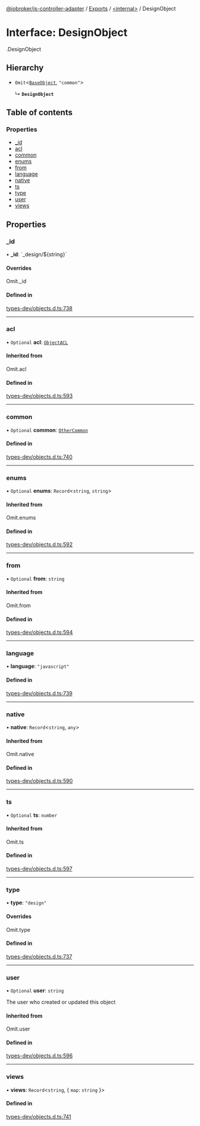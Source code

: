 [@iobroker/js-controller-adapter](../README.md) / [Exports](../modules.md) / [<internal\>](../modules/internal_.md) / DesignObject

# Interface: DesignObject

[<internal>](../modules/internal_.md).DesignObject

## Hierarchy

- `Omit`<[`BaseObject`](internal_.BaseObject.md), ``"common"``\>

  ↳ **`DesignObject`**

## Table of contents

### Properties

- [\_id](internal_.DesignObject.md#_id)
- [acl](internal_.DesignObject.md#acl)
- [common](internal_.DesignObject.md#common)
- [enums](internal_.DesignObject.md#enums)
- [from](internal_.DesignObject.md#from)
- [language](internal_.DesignObject.md#language)
- [native](internal_.DesignObject.md#native)
- [ts](internal_.DesignObject.md#ts)
- [type](internal_.DesignObject.md#type)
- [user](internal_.DesignObject.md#user)
- [views](internal_.DesignObject.md#views)

## Properties

### \_id

• **\_id**: \`\_design/${string}\`

#### Overrides

Omit.\_id

#### Defined in

[types-dev/objects.d.ts:738](https://github.com/ioBroker/ioBroker.js-controller/blob/ca2ecbe8/packages/types-dev/objects.d.ts#L738)

___

### acl

• `Optional` **acl**: [`ObjectACL`](internal_.ObjectACL.md)

#### Inherited from

Omit.acl

#### Defined in

[types-dev/objects.d.ts:593](https://github.com/ioBroker/ioBroker.js-controller/blob/ca2ecbe8/packages/types-dev/objects.d.ts#L593)

___

### common

• `Optional` **common**: [`OtherCommon`](internal_.OtherCommon.md)

#### Defined in

[types-dev/objects.d.ts:740](https://github.com/ioBroker/ioBroker.js-controller/blob/ca2ecbe8/packages/types-dev/objects.d.ts#L740)

___

### enums

• `Optional` **enums**: `Record`<`string`, `string`\>

#### Inherited from

Omit.enums

#### Defined in

[types-dev/objects.d.ts:592](https://github.com/ioBroker/ioBroker.js-controller/blob/ca2ecbe8/packages/types-dev/objects.d.ts#L592)

___

### from

• `Optional` **from**: `string`

#### Inherited from

Omit.from

#### Defined in

[types-dev/objects.d.ts:594](https://github.com/ioBroker/ioBroker.js-controller/blob/ca2ecbe8/packages/types-dev/objects.d.ts#L594)

___

### language

• **language**: ``"javascript"``

#### Defined in

[types-dev/objects.d.ts:739](https://github.com/ioBroker/ioBroker.js-controller/blob/ca2ecbe8/packages/types-dev/objects.d.ts#L739)

___

### native

• **native**: `Record`<`string`, `any`\>

#### Inherited from

Omit.native

#### Defined in

[types-dev/objects.d.ts:590](https://github.com/ioBroker/ioBroker.js-controller/blob/ca2ecbe8/packages/types-dev/objects.d.ts#L590)

___

### ts

• `Optional` **ts**: `number`

#### Inherited from

Omit.ts

#### Defined in

[types-dev/objects.d.ts:597](https://github.com/ioBroker/ioBroker.js-controller/blob/ca2ecbe8/packages/types-dev/objects.d.ts#L597)

___

### type

• **type**: ``"design"``

#### Overrides

Omit.type

#### Defined in

[types-dev/objects.d.ts:737](https://github.com/ioBroker/ioBroker.js-controller/blob/ca2ecbe8/packages/types-dev/objects.d.ts#L737)

___

### user

• `Optional` **user**: `string`

The user who created or updated this object

#### Inherited from

Omit.user

#### Defined in

[types-dev/objects.d.ts:596](https://github.com/ioBroker/ioBroker.js-controller/blob/ca2ecbe8/packages/types-dev/objects.d.ts#L596)

___

### views

• **views**: `Record`<`string`, { `map`: `string`  }\>

#### Defined in

[types-dev/objects.d.ts:741](https://github.com/ioBroker/ioBroker.js-controller/blob/ca2ecbe8/packages/types-dev/objects.d.ts#L741)
